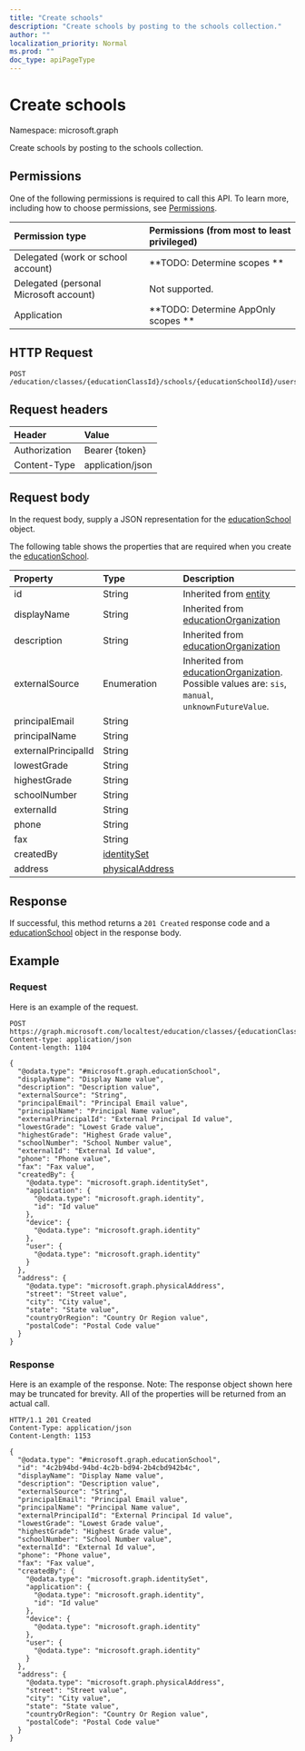 ```yaml
---
title: "Create schools"
description: "Create schools by posting to the schools collection."
author: ""
localization_priority: Normal
ms.prod: ""
doc_type: apiPageType
---
```


# Create schools

Namespace: microsoft.graph

Create schools by posting to the schools collection.

## Permissions
One of the following permissions is required to call this API. To learn more, including how to choose permissions, see [Permissions](/concepts/permissions-reference.md).

|Permission type|Permissions (from most to least privileged)|
|:---|:---|
|Delegated (work or school account)|**TODO: Determine scopes **|
|Delegated (personal Microsoft account)|Not supported.|
|Application|**TODO: Determine AppOnly scopes **|

## HTTP Request
<!-- {
  "blockType": "ignored"
}
-->
``` http
POST /education/classes/{educationClassId}/schools/{educationSchoolId}/users/{educationUserId}/schools/$ref
```

## Request headers
|Header|Value|
|:---|:---|
|Authorization|Bearer {token}|
|Content-Type|application/json|

## Request body
In the request body, supply a JSON representation for the [educationSchool](../resources/educationschool.md) object.

The following table shows the properties that are required when you create the [educationSchool](../resources/educationschool.md).

|Property|Type|Description|
|:---|:---|:---|
|id|String| Inherited from [entity](../resources/entity.md)|
|displayName|String| Inherited from [educationOrganization](../resources/educationorganization.md)|
|description|String| Inherited from [educationOrganization](../resources/educationorganization.md)|
|externalSource|Enumeration| Inherited from [educationOrganization](../resources/educationorganization.md). Possible values are: `sis`, `manual`, `unknownFutureValue`.|
|principalEmail|String||
|principalName|String||
|externalPrincipalId|String||
|lowestGrade|String||
|highestGrade|String||
|schoolNumber|String||
|externalId|String||
|phone|String||
|fax|String||
|createdBy|[identitySet](../resources/identityset.md)||
|address|[physicalAddress](../resources/physicaladdress.md)||



## Response
If successful, this method returns a `201 Created` response code and a [educationSchool](../resources/educationschool.md) object in the response body.

## Example

### Request
Here is an example of the request.
<!-- {
  "blockType": "request",
  "name": "create_educationschool_from_"
}
-->
``` http
POST https://graph.microsoft.com/localtest/education/classes/{educationClassId}/schools/{educationSchoolId}/users/{educationUserId}/schools
Content-type: application/json
Content-length: 1104

{
  "@odata.type": "#microsoft.graph.educationSchool",
  "displayName": "Display Name value",
  "description": "Description value",
  "externalSource": "String",
  "principalEmail": "Principal Email value",
  "principalName": "Principal Name value",
  "externalPrincipalId": "External Principal Id value",
  "lowestGrade": "Lowest Grade value",
  "highestGrade": "Highest Grade value",
  "schoolNumber": "School Number value",
  "externalId": "External Id value",
  "phone": "Phone value",
  "fax": "Fax value",
  "createdBy": {
    "@odata.type": "microsoft.graph.identitySet",
    "application": {
      "@odata.type": "microsoft.graph.identity",
      "id": "Id value"
    },
    "device": {
      "@odata.type": "microsoft.graph.identity"
    },
    "user": {
      "@odata.type": "microsoft.graph.identity"
    }
  },
  "address": {
    "@odata.type": "microsoft.graph.physicalAddress",
    "street": "Street value",
    "city": "City value",
    "state": "State value",
    "countryOrRegion": "Country Or Region value",
    "postalCode": "Postal Code value"
  }
}
```

### Response
Here is an example of the response. Note: The response object shown here may be truncated for brevity. All of the properties will be returned from an actual call.
<!-- {
  "blockType": "response",
  "truncated": true,
  "@odata.type": "microsoft.graph.educationschool"
}
-->
``` http
HTTP/1.1 201 Created
Content-Type: application/json
Content-Length: 1153

{
  "@odata.type": "#microsoft.graph.educationSchool",
  "id": "4c2b94bd-94bd-4c2b-bd94-2b4cbd942b4c",
  "displayName": "Display Name value",
  "description": "Description value",
  "externalSource": "String",
  "principalEmail": "Principal Email value",
  "principalName": "Principal Name value",
  "externalPrincipalId": "External Principal Id value",
  "lowestGrade": "Lowest Grade value",
  "highestGrade": "Highest Grade value",
  "schoolNumber": "School Number value",
  "externalId": "External Id value",
  "phone": "Phone value",
  "fax": "Fax value",
  "createdBy": {
    "@odata.type": "microsoft.graph.identitySet",
    "application": {
      "@odata.type": "microsoft.graph.identity",
      "id": "Id value"
    },
    "device": {
      "@odata.type": "microsoft.graph.identity"
    },
    "user": {
      "@odata.type": "microsoft.graph.identity"
    }
  },
  "address": {
    "@odata.type": "microsoft.graph.physicalAddress",
    "street": "Street value",
    "city": "City value",
    "state": "State value",
    "countryOrRegion": "Country Or Region value",
    "postalCode": "Postal Code value"
  }
}
```

